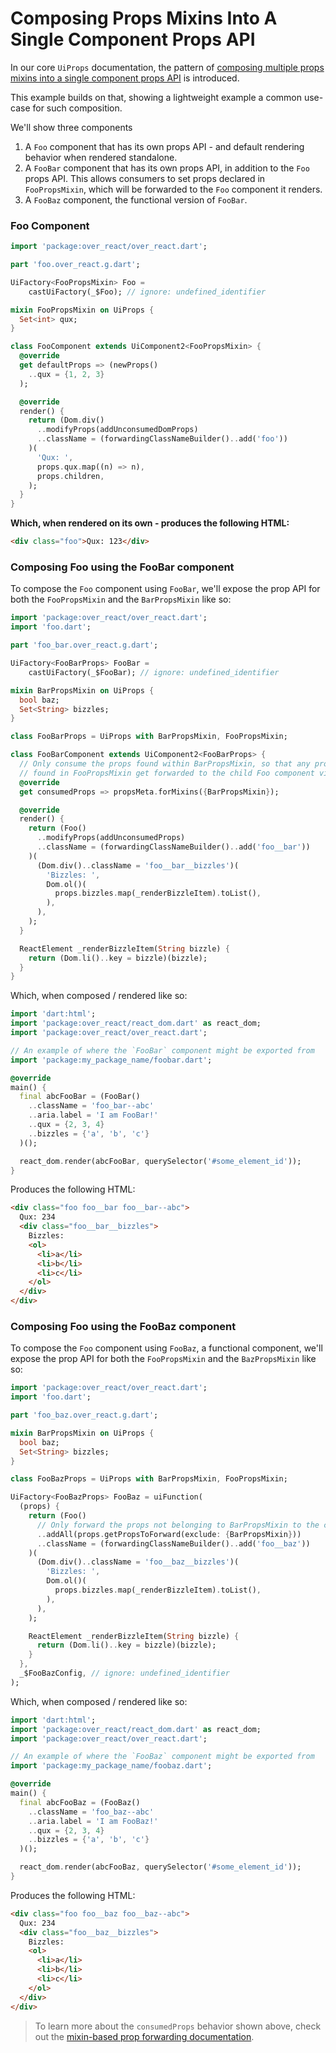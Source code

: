 # Composing Props Mixins Into A Single Component Props API

In our core `UiProps` documentation, the pattern of [composing multiple props mixins into a single component props API](../README.md#with-other-mixins) is introduced.

This example builds on that, showing a lightweight example a common use-case for such composition.

We'll show three components

1. A `Foo` component that has its own props API - and default rendering behavior when rendered standalone.
1. A `FooBar` component that has its own props API, in addition to the `Foo` props API. This allows consumers to set props declared in `FooPropsMixin`, which will be forwarded to the `Foo` component it renders.
1. A `FooBaz` component, the functional version of `FooBar`.

### Foo Component
```dart
import 'package:over_react/over_react.dart';

part 'foo.over_react.g.dart';

UiFactory<FooPropsMixin> Foo =
    castUiFactory(_$Foo); // ignore: undefined_identifier

mixin FooPropsMixin on UiProps {
  Set<int> qux;
}

class FooComponent extends UiComponent2<FooPropsMixin> {
  @override
  get defaultProps => (newProps()
    ..qux = {1, 2, 3}
  );

  @override
  render() {
    return (Dom.div()
      ..modifyProps(addUnconsumedDomProps)
      ..className = (forwardingClassNameBuilder()..add('foo'))
    )(
      'Qux: ',
      props.qux.map((n) => n),
      props.children,
    );
  }
}
```

__Which, when rendered on its own - produces the following HTML:__

```html
<div class="foo">Qux: 123</div>
```

### Composing Foo using the FooBar component

To compose the `Foo` component using `FooBar`, we'll expose the prop API for both the `FooPropsMixin` and the `BarPropsMixin` like so:
```dart
import 'package:over_react/over_react.dart';
import 'foo.dart';

part 'foo_bar.over_react.g.dart';

UiFactory<FooBarProps> FooBar =
    castUiFactory(_$FooBar); // ignore: undefined_identifier

mixin BarPropsMixin on UiProps {
  bool baz;
  Set<String> bizzles;
}

class FooBarProps = UiProps with BarPropsMixin, FooPropsMixin;

class FooBarComponent extends UiComponent2<FooBarProps> {
  // Only consume the props found within BarPropsMixin, so that any prop values
  // found in FooPropsMixin get forwarded to the child Foo component via `addUnconsumedProps`.
  @override
  get consumedProps => propsMeta.forMixins({BarPropsMixin});

  @override
  render() {
    return (Foo()
      ..modifyProps(addUnconsumedProps)
      ..className = (forwardingClassNameBuilder()..add('foo__bar'))
    )(
      (Dom.div()..className = 'foo__bar__bizzles')(
        'Bizzles: ',
        Dom.ol()(
          props.bizzles.map(_renderBizzleItem).toList(),
        ),
      ),
    );
  }

  ReactElement _renderBizzleItem(String bizzle) {
    return (Dom.li()..key = bizzle)(bizzle);
  }
}
```

Which, when composed / rendered like so:
```dart
import 'dart:html';
import 'package:over_react/react_dom.dart' as react_dom;
import 'package:over_react/over_react.dart';

// An example of where the `FooBar` component might be exported from
import 'package:my_package_name/foobar.dart';

@override
main() {
  final abcFooBar = (FooBar()
    ..className = 'foo_bar--abc'
    ..aria.label = 'I am FooBar!'
    ..qux = {2, 3, 4}
    ..bizzles = {'a', 'b', 'c'}
  )();

  react_dom.render(abcFooBar, querySelector('#some_element_id'));
}
```

Produces the following HTML:
```html
<div class="foo foo__bar foo__bar--abc">
  Qux: 234
  <div class="foo__bar__bizzles">
    Bizzles:
    <ol>
      <li>a</li>
      <li>b</li>
      <li>c</li>
    </ol>
  </div>
</div>
```

### Composing Foo using the FooBaz component

To compose the `Foo` component using `FooBaz`, a functional component, we'll expose the prop API for both the `FooPropsMixin` and the `BazPropsMixin` like so:
```dart
import 'package:over_react/over_react.dart';
import 'foo.dart';

part 'foo_baz.over_react.g.dart';

mixin BarPropsMixin on UiProps {
  bool baz;
  Set<String> bizzles;
}

class FooBazProps = UiProps with BarPropsMixin, FooPropsMixin;

UiFactory<FooBazProps> FooBaz = uiFunction(
  (props) {
    return (Foo()
      // Only forward the props not belonging to BarPropsMixin to the child Foo component.
      ..addAll(props.getPropsToForward(exclude: {BarPropsMixin}))
      ..className = (forwardingClassNameBuilder()..add('foo__baz'))
    )(
      (Dom.div()..className = 'foo__baz__bizzles')(
        'Bizzles: ',
        Dom.ol()(
          props.bizzles.map(_renderBizzleItem).toList(),
        ),
      ),
    );

    ReactElement _renderBizzleItem(String bizzle) {
      return (Dom.li()..key = bizzle)(bizzle);
    }
  },
  _$FooBazConfig, // ignore: undefined_identifier
);
```

Which, when composed / rendered like so:
```dart
import 'dart:html';
import 'package:over_react/react_dom.dart' as react_dom;
import 'package:over_react/over_react.dart';

// An example of where the `FooBaz` component might be exported from
import 'package:my_package_name/foobaz.dart';

@override
main() {
  final abcFooBaz = (FooBaz()
    ..className = 'foo_baz--abc'
    ..aria.label = 'I am FooBaz!'
    ..qux = {2, 3, 4}
    ..bizzles = {'a', 'b', 'c'}
  )();

  react_dom.render(abcFooBaz, querySelector('#some_element_id'));
}
```

Produces the following HTML:
```html
<div class="foo foo__baz foo__baz--abc">
  Qux: 234
  <div class="foo__baz__bizzles">
    Bizzles:
    <ol>
      <li>a</li>
      <li>b</li>
      <li>c</li>
    </ol>
  </div>
</div>
```

> To learn more about the `consumedProps` behavior shown above, check out the [mixin-based prop forwarding documentation](new_boilerplate_migration.md#updated-default-behavior-in-the-mixin-based-syntax).
